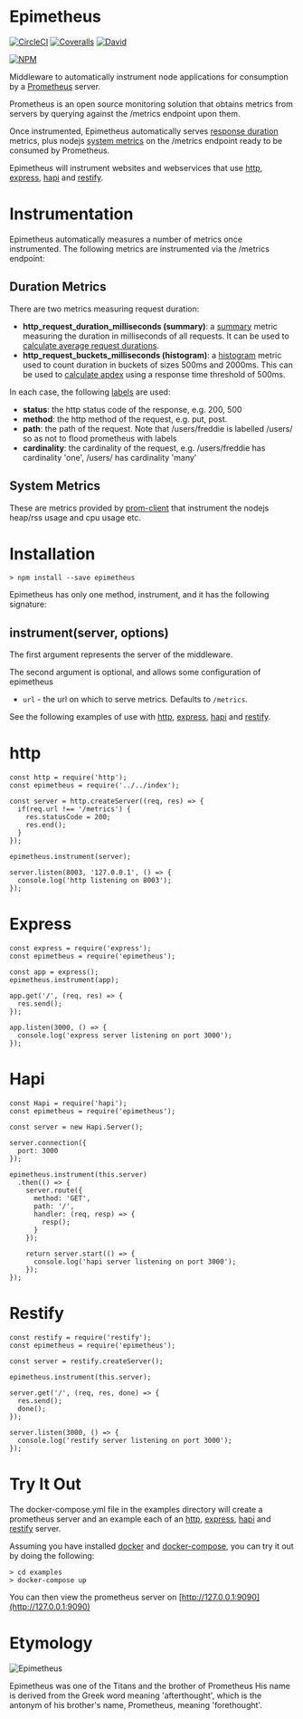 # Epimetheus
[![CircleCI](https://img.shields.io/circleci/project/roylines/node-epimetheus.svg)]()
[![Coveralls](https://img.shields.io/coveralls/roylines/node-epimetheus.svg)]()
[![David](https://img.shields.io/david/roylines/node-epimetheus.svg)]()

[![NPM](https://nodei.co/npm/epimetheus.png)](https://nodei.co/npm/epimetheus/)

Middleware to automatically instrument node applications for consumption by a [Prometheus](https://prometheus.io/) server.

Prometheus is an open source monitoring solution that obtains metrics from servers by querying against the /metrics endpoint upon them.

Once instrumented, Epimetheus automatically serves [response duration](#duration) metrics, plus nodejs [system metrics](#system) on the /metrics endpoint ready to be consumed by Prometheus.

Epimetheus will instrument websites and webservices that use [http](#http), [express](#express), [hapi](#hapi) and [restify](#restify).

# Instrumentation
Epimetheus automatically measures a number of metrics once instrumented.
The following metrics are instrumented via the /metrics endpoint:

## <a name="duration"></a> Duration Metrics
There are two metrics measuring request duration:

- **http\_request\_duration\_milliseconds (summary)**: a [summary](https://prometheus.io/docs/concepts/metric_types/#summary) metric measuring the duration in milliseconds of all requests. It can be used to [calculate average request durations](https://prometheus.io/docs/practices/histograms/#count-and-sum-of-observations).
- **http\_request\_buckets\_milliseconds (histogram)**: a [histogram](https://prometheus.io/docs/concepts/metric_types/#histogram) metric used to count duration in buckets of sizes 500ms and 2000ms. This can be used to [calculate apdex](https://prometheus.io/docs/practices/histograms/#apdex-score) using a response time threshold of 500ms.

In each case, the following [labels](https://prometheus.io/docs/practices/naming/#labels) are used:

- **status**: the http status code of the response, e.g. 200, 500
- **method**: the http method of the request, e.g. put, post.
- **path**: the path of the request. Note that /users/freddie is labelled /users/ so as not to flood prometheus with labels
- **cardinality**: the cardinality of the request, e.g. /users/freddie has cardinality 'one', /users/ has cardinality 'many'

## <a name="system"></a> System Metrics
These are metrics provided by [prom-client](https://github.com/siimon/prom-client#default-metrics) that instrument the nodejs heap/rss usage and cpu usage etc.

# Installation
```
> npm install --save epimetheus
```

Epimetheus has only one method, instrument, and it has the following signature:
## instrument(server, options)

The first argument represents the server of the middleware.

The second argument is optional, and allows some configuration of epimetheus

- `url` - the url on which to serve metrics. Defaults to `/metrics`.

See the following examples of use with [http](#http), [express](#express), [hapi](#hapi) and [restify](#restify).

# <a name="http"></a> http
```
const http = require('http');
const epimetheus = require('../../index');

const server = http.createServer((req, res) => {
  if(req.url !== '/metrics') {
    res.statusCode = 200;
    res.end();
  }
});

epimetheus.instrument(server);

server.listen(8003, '127.0.0.1', () => {
  console.log('http listening on 8003');
});

```
# <a name="express"></a> Express
```
const express = require('express');
const epimetheus = require('epimetheus');

const app = express();
epimetheus.instrument(app);

app.get('/', (req, res) => {
  res.send();
});

app.listen(3000, () => {
  console.log('express server listening on port 3000');
});

```
# <a name="hapi"></a> Hapi
```
const Hapi = require('hapi');
const epimetheus = require('epimetheus');

const server = new Hapi.Server();

server.connection({
  port: 3000
});

epimetheus.instrument(this.server)
  .then(() => {
    server.route({
      method: 'GET',
      path: '/',
      handler: (req, resp) => {
        resp();
      }
    });

    return server.start(() => {
      console.log('hapi server listening on port 3000');
    });
});
```
# <a name="restify"></a> Restify
```
const restify = require('restify');
const epimetheus = require('epimetheus');

const server = restify.createServer();

epimetheus.instrument(this.server);

server.get('/', (req, res, done) => {
  res.send();
  done();
});

server.listen(3000, () => {
  console.log('restify server listening on port 3000');
});

```

# Try It Out
The docker-compose.yml file in the examples directory will create a prometheus server and an example each of an [http](#http), [express](#express), [hapi](#hapi) and [restify](#restify) server.

Assuming you have installed [docker](https://docs.docker.com) and [docker-compose](https://docs.docker.com/compose/install/), you can try it out by doing the following:

```
> cd examples
> docker-compose up
```

You can then view the prometheus server on [http://127.0.0.1:9090](http://127.0.0.1:9090)

# Etymology

![Epimetheus](http://www.greekmythology.com/images/mythology/epimetheus_28.jpg)

Epimetheus was one of the Titans and the brother of Prometheus
His name is derived from the Greek word meaning 'afterthought',
which is the antonym of his brother's name, Prometheus, meaning 'forethought'.

